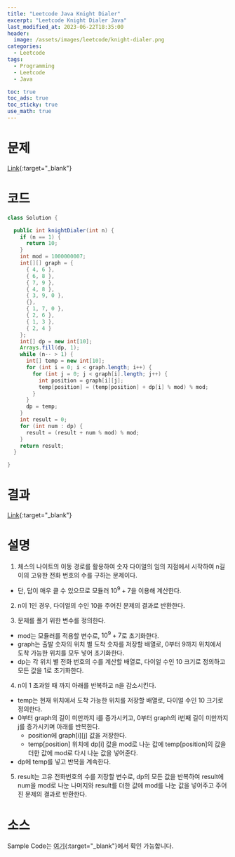 ```yaml
---
title: "Leetcode Java Knight Dialer"
excerpt: "Leetcode Knight Dialer Java"
last_modified_at: 2023-06-22T18:35:00
header:
  image: /assets/images/leetcode/knight-dialer.png
categories:
  - Leetcode
tags:
  - Programming
  - Leetcode
  - Java

toc: true
toc_ads: true
toc_sticky: true
use_math: true
---
```

# 문제
[Link](https://leetcode.com/problems/knight-dialer){:target="_blank"}

# 코드
```java
class Solution {

  public int knightDialer(int n) {
    if (n == 1) {
      return 10;
    }
    int mod = 1000000007;
    int[][] graph = {
      { 4, 6 },
      { 6, 8 },
      { 7, 9 },
      { 4, 8 },
      { 3, 9, 0 },
      {},
      { 1, 7, 0 },
      { 2, 6 },
      { 1, 3 },
      { 2, 4 }
    };
    int[] dp = new int[10];
    Arrays.fill(dp, 1);
    while (n-- > 1) {
      int[] temp = new int[10];
      for (int i = 0; i < graph.length; i++) {
        for (int j = 0; j < graph[i].length; j++) {
          int position = graph[i][j];
          temp[position] = (temp[position] + dp[i] % mod) % mod;
        }
      }
      dp = temp;
    }
    int result = 0;
    for (int num : dp) {
      result = (result + num % mod) % mod;
    }
    return result;
  }

}
```

# 결과
[Link](https://leetcode.com/problems/knight-dialer/submissions/976989957/){:target="_blank"}

# 설명
1. 체스의 나이트의 이동 경로를 활용하여 숫자 다이얼의 임의 지점에서 시작하여 n길이의 고유한 전화 번호의 수를 구하는 문제이다.
- 단, 답이 매우 클 수 있으므로 모듈러 $10^9 + 7$을 이용해 계산한다.

2. n이 1인 경우, 다이얼의 수인 10을 주어진 문제의 결과로 반환한다.

3. 문제를 풀기 위한 변수를 정의한다.
- mod는 모듈러를 적용할 변수로, $10^9 +7$로 초기화한다.
- graph는 출발 숫자의 위치 별 도착 숫자를 저장할 배열로, 0부터 9까지 위치에서 도착 가능한 위치를 모두 넣어 초기화한다.
- dp는 각 위치 별 전화 번호의 수를 계산할 배열로, 다이얼 수인 10 크기로 정의하고 모든 값을 1로 초기화한다.

4. n이 1 초과일 때 까지 아래를 반복하고 n을 감소시킨다.
- temp는 현재 위치에서 도착 가능한 위치를 저장할 배열로, 다이얼 수인 10 크기로 정의한다.
- 0부터 graph의 길이 미만까지 i를 증가시키고, 0부터 graph의 i번째 길이 미만까지 j를 증가시키며 아래를 반복한다.
  - position에 graph[i][j] 값을 저장한다.
  - temp[position] 위치에 dp[i] 값을 mod로 나눈 값에 temp[position]의 값을 더한 값에 mod로 다시 나눈 값을 넣어준다.
- dp에 temp를 넣고 반복을 계속한다.

5. result는 고유 전화번호의 수를 저장할 변수로, dp의 모든 값을 반복하여 result에 num을 mod로 나눈 나머지와 result를 더한 값에 mod를 나눈 값을 넣어주고 주어진 문제의 결과로 반환한다.

# 소스
Sample Code는 [여기](https://github.com/GracefulSoul/leetcode/blob/master/src/main/java/gracefulsoul/problems/KnightDialer.java){:target="_blank"}에서 확인 가능합니다.